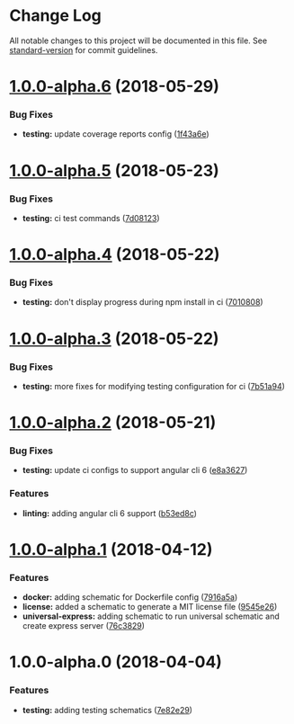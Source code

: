 # Change Log

All notable changes to this project will be documented in this file. See [standard-version](https://github.com/conventional-changelog/standard-version) for commit guidelines.

<a name="1.0.0-alpha.6"></a>
# [1.0.0-alpha.6](https://github.com/thisissoon/schematics/compare/v1.0.0-alpha.5...v1.0.0-alpha.6) (2018-05-29)


### Bug Fixes

* **testing:** update coverage reports config ([1f43a6e](https://github.com/thisissoon/schematics/commit/1f43a6e))



<a name="1.0.0-alpha.5"></a>
# [1.0.0-alpha.5](https://github.com/thisissoon/schematics/compare/v1.0.0-alpha.4...v1.0.0-alpha.5) (2018-05-23)


### Bug Fixes

* **testing:** ci test commands ([7d08123](https://github.com/thisissoon/schematics/commit/7d08123))



<a name="1.0.0-alpha.4"></a>
# [1.0.0-alpha.4](https://github.com/thisissoon/schematics/compare/v1.0.0-alpha.3...v1.0.0-alpha.4) (2018-05-22)


### Bug Fixes

* **testing:** don't display progress during npm install in ci ([7010808](https://github.com/thisissoon/schematics/commit/7010808))



<a name="1.0.0-alpha.3"></a>
# [1.0.0-alpha.3](https://github.com/thisissoon/schematics/compare/v1.0.0-alpha.2...v1.0.0-alpha.3) (2018-05-22)


### Bug Fixes

* **testing:** more fixes for modifying testing configuration for ci ([7b51a94](https://github.com/thisissoon/schematics/commit/7b51a94))



<a name="1.0.0-alpha.2"></a>
# [1.0.0-alpha.2](https://github.com/thisissoon/schematics/compare/v1.0.0-alpha.1...v1.0.0-alpha.2) (2018-05-21)


### Bug Fixes

* **testing:** update ci configs to support angular cli 6 ([e8a3627](https://github.com/thisissoon/schematics/commit/e8a3627))


### Features

* **linting:** adding angular cli 6 support ([b53ed8c](https://github.com/thisissoon/schematics/commit/b53ed8c))



<a name="1.0.0-alpha.1"></a>
# [1.0.0-alpha.1](https://github.com/thisissoon/schematics/compare/v1.0.0-alpha.0...v1.0.0-alpha.1) (2018-04-12)


### Features

* **docker:** adding schematic for Dockerfile config ([7916a5a](https://github.com/thisissoon/schematics/commit/7916a5a))
* **license:** added a schematic to generate a MIT license file ([9545e26](https://github.com/thisissoon/schematics/commit/9545e26))
* **universal-express:** adding schematic to run universal schematic and create express server ([76c3829](https://github.com/thisissoon/schematics/commit/76c3829))



<a name="1.0.0-alpha.0"></a>
# 1.0.0-alpha.0 (2018-04-04)


### Features

* **testing:** adding testing schematics ([7e82e29](https://github.com/thisissoon/schematics/commit/7e82e29))
